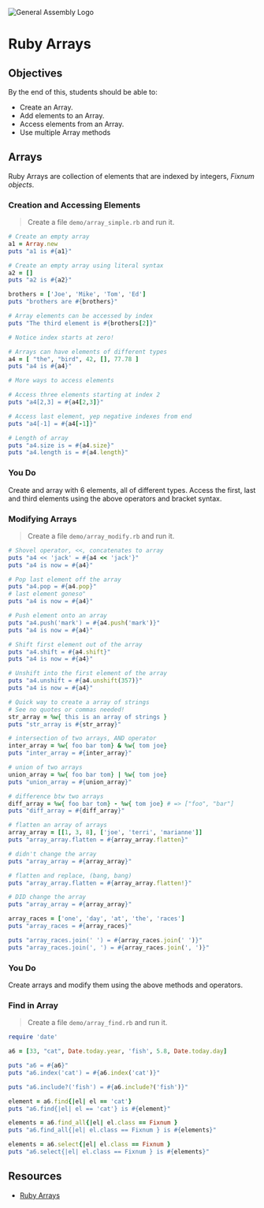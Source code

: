 ![General Assembly Logo](http://i.imgur.com/ke8USTq.png)

# Ruby Arrays

## Objectives

By the end of this, students should be able to:

- Create an Array.
- Add elements to an Array.
- Access elements from an Array.
- Use multiple Array methods

## Arrays

Ruby Arrays are collection of elements that are indexed by integers, *Fixnum objects*. 

### Creation and Accessing Elements  

> Create a file `demo/array_simple.rb` and run it.  

```ruby
# Create an empty array
a1 = Array.new
puts "a1 is #{a1}"

# Create an empty array using literal syntax
a2 = []
puts "a2 is #{a2}"

brothers = ['Joe', 'Mike', 'Tom', 'Ed']
puts "brothers are #{brothers}"

# Array elements can be accessed by index
puts "The third element is #{brothers[2]}"

# Notice index starts at zero!

# Arrays can have elements of different types
a4 = [ "the", "bird", 42, [], 77.78 ]
puts "a4 is #{a4}"

# More ways to access elements

# Access three elements starting at index 2
puts "a4[2,3] = #{a4[2,3]}"

# Access last element, yep negative indexes from end
puts "a4[-1] = #{a4[-1]}"

# Length of array
puts "a4.size is = #{a4.size}"
puts "a4.length is = #{a4.length}"

```
### You Do

Create and array with 6 elements, all of different types. Access the first, last and third elements using the above operators and bracket syntax.

### Modifying Arrays

> Create a file `demo/array_modify.rb` and run it.

```ruby
# Shovel operator, <<, concatenates to array
puts "a4 << 'jack' = #{a4 << 'jack'}"
puts "a4 is now = #{a4}"

# Pop last element off the array
puts "a4.pop = #{a4.pop}"
# last element goneso"
puts "a4 is now = #{a4}"

# Push element onto an array
puts "a4.push('mark') = #{a4.push('mark')}"
puts "a4 is now = #{a4}"

# Shift first element out of the array
puts "a4.shift = #{a4.shift}"
puts "a4 is now = #{a4}"

# Unshift into the first element of the array
puts "a4.unshift = #{a4.unshift(357)}"
puts "a4 is now = #{a4}"

# Quick way to create a array of strings
# See no quotes or commas needed!
str_array = %w{ this is an array of strings }
puts "str_array is #{str_array}"

# intersection of two arrays, AND operator
inter_array = %w{ foo bar tom} & %w{ tom joe}
puts "inter_array = #{inter_array}"

# union of two arrays
union_array = %w{ foo bar tom} | %w{ tom joe}
puts "union_array = #{union_array}"

# difference btw two arrays
diff_array = %w{ foo bar tom} - %w{ tom joe} # => ["foo", "bar"]
puts "diff_array = #{diff_array}"

# flatten an array of arrays
array_array = [[1, 3, 8], ['joe', 'terri', 'marianne']]
puts "array_array.flatten = #{array_array.flatten}"

# didn't change the array
puts "array_array = #{array_array}"

# flatten and replace, (bang, bang)
puts "array_array.flatten = #{array_array.flatten!}"

# DID change the array
puts "array_array = #{array_array}"

array_races = ['one', 'day', 'at', 'the', 'races']
puts "array_races = #{array_races}"

puts "array_races.join(' ') = #{array_races.join(' ')}"
puts "array_races.join(', ') = #{array_races.join(', ')}"
```

### You Do

Create arrays and modify them using the above methods and operators.

### Find in Array

> Create a file `demo/array_find.rb` and run it.
> 
> 

```ruby
require 'date'

a6 = [33, "cat", Date.today.year, 'fish', 5.8, Date.today.day]

puts "a6 = #{a6}"
puts "a6.index('cat') = #{a6.index('cat')}"

puts "a6.include?('fish') = #{a6.include?('fish')}"

element = a6.find{|el| el == 'cat'}
puts "a6.find{|el| el == 'cat'} is #{element}"

elements = a6.find_all{|el| el.class == Fixnum }
puts "a6.find_all{|el| el.class == Fixnum } is #{elements}"

elements = a6.select{|el| el.class == Fixnum }
puts "a6.select{|el| el.class == Fixnum } is #{elements}"
```

## Resources

- [Ruby Arrays](http://docs.ruby-lang.org/en/2.0.0/Array.html)
